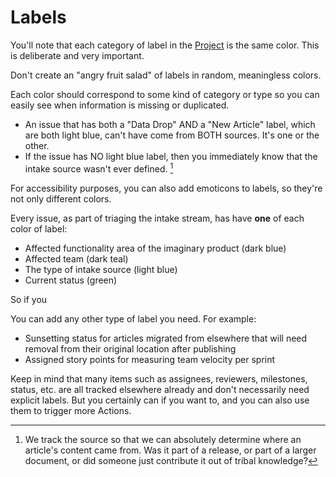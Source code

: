 # Labels

You'll note that each category of label in the [Project]([url](https://github.com/users/JaymePerlman/projects/1)) is the same color. This is deliberate and very important.

Don't create an "angry fruit salad" of labels in random, meaningless colors. 

Each color should correspond to some kind of category or type so you can easily see when information is missing or duplicated. 

- An issue that has both a "Data Drop" AND a "New Article" label, which are both light blue, can't have come from BOTH sources. It's one or the other.
- If the issue has NO light blue label, then you immediately know that the intake source wasn't ever defined. [^1] 

For accessibility purposes, you can also add emoticons to labels, so they're not only different colors.

Every issue, as part of triaging the intake stream, has have **one** of each color of label:

- Affected functionality area of the imaginary product (dark blue)
- Affected team (dark teal)
- The type of intake source (light blue)
- Current status (green)

So if you 

You can add any other type of label you need. For example:

- Sunsetting status for articles migrated from elsewhere that will need removal from their original location after publishing
- Assigned story points for measuring team velocity per sprint

Keep in mind that many items such as assignees, reviewers, milestones, status, etc. are all tracked elsewhere already and don't necessarily need explicit labels. 
But you certainly can if you want to, and you can also use them to trigger more Actions.

[^1]: We track the source so that we can absolutely determine where an article's content came from. Was it part of a release, or part of a larger document, or did someone just contribute it out of tribal knowledge?
